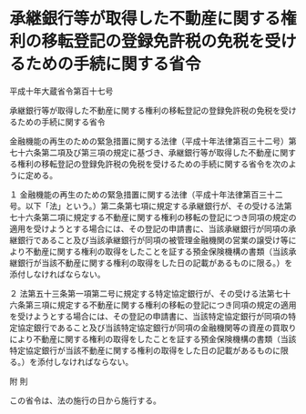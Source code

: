 # 承継銀行等が取得した不動産に関する権利の移転登記の登録免許税の免税を受けるための手続に関する省令

平成十年大蔵省令第百十七号

承継銀行等が取得した不動産に関する権利の移転登記の登録免許税の免税を受けるための手続に関する省令

金融機能の再生のための緊急措置に関する法律（平成十年法律第百三十二号）第七十六条第二項及び第三項の規定に基づき、承継銀行等が取得した不動産に関する権利の移転登記の登録免許税の免税を受けるための手続に関する省令を次のように定める。

１ 金融機能の再生のための緊急措置に関する法律（平成十年法律第百三十二号。以下「法」という。）第二条第七項に規定する承継銀行が、その受ける法第七十六条第二項に規定する不動産に関する権利の移転の登記につき同項の規定の適用を受けようとする場合には、その登記の申請書に、当該承継銀行が同項の承継銀行であること及び当該承継銀行が同項の被管理金融機関の営業の譲受け等により不動産に関する権利の取得をしたことを証する預金保険機構の書類（当該承継銀行が当該不動産に関する権利の取得をした日の記載があるものに限る。）を添付しなければならない。

２ 法第五十三条第一項第二号に規定する特定協定銀行が、その受ける法第七十六条第三項に規定する不動産に関する権利の移転の登記につき同項の規定の適用を受けようとする場合には、その登記の申請書に、当該特定協定銀行が同項の特定協定銀行であること及び当該特定協定銀行が同項の金融機関等の資産の買取りにより不動産に関する権利の取得をしたことを証する預金保険機構の書類（当該特定協定銀行が当該不動産に関する権利の取得をした日の記載があるものに限る。）を添付しなければならない。

附 則

この省令は、法の施行の日から施行する。
